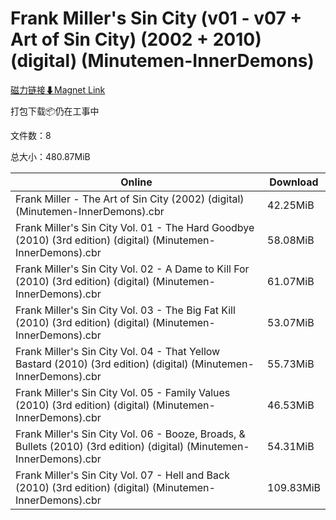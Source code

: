 # Frank Miller's Sin City (v01 - v07 + Art of Sin City) (2002 + 2010) (digital) (Minutemen-InnerDemons)

[磁力链接⬇Magnet Link](magnet:?xt=urn:btih:c6036e81e3f8ba2b2bcdb1afcf4e722f2baa23c8&dn=Frank%20Miller%27s%20Sin%20City%20%28v01%20-%20v07%20%2B%20Art%20of%20Sin%20City%29%20%282002%20%2B%202010%29%20%28digital%29%20%28Minutemen-InnerDemons%29)

打包下载📦仍在工事中

文件数：8

总大小：480.87MiB

Online | Download
--- | ---
Frank Miller - The Art of Sin City (2002) (digital) (Minutemen-InnerDemons).cbr | 42.25MiB
Frank Miller's Sin City Vol. 01 - The Hard Goodbye (2010) (3rd edition) (digital) (Minutemen-InnerDemons).cbr | 58.08MiB
Frank Miller's Sin City Vol. 02 - A Dame to Kill For (2010) (3rd edition) (digital) (Minutemen-InnerDemons).cbr | 61.07MiB
Frank Miller's Sin City Vol. 03 - The Big Fat Kill (2010) (3rd edition) (digital) (Minutemen-InnerDemons).cbr | 53.07MiB
Frank Miller's Sin City Vol. 04 - That Yellow Bastard (2010) (3rd edition) (digital) (Minutemen-InnerDemons).cbr | 55.73MiB
Frank Miller's Sin City Vol. 05 - Family Values (2010) (3rd edition) (digital) (Minutemen-InnerDemons).cbr | 46.53MiB
Frank Miller's Sin City Vol. 06 - Booze, Broads, & Bullets (2010) (3rd edition) (digital) (Minutemen-InnerDemons).cbr | 54.31MiB
Frank Miller's Sin City Vol. 07 - Hell and Back (2010) (3rd edition) (digital) (Minutemen-InnerDemons).cbr | 109.83MiB